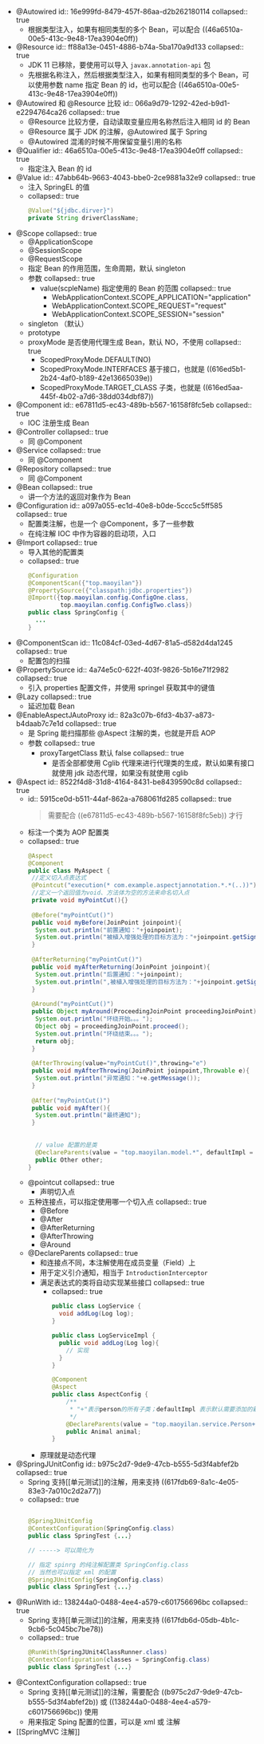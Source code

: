 - @Autowired
  id:: 16e999fd-8479-457f-86aa-d2b262180114
  collapsed:: true
	- 根据类型注入，如果有相同类型的多个 Bean，可以配合 ((46a6510a-00e5-413c-9e48-17ea3904e0ff))
- @Resource
  id:: ff88a13e-0451-4886-b74a-5ba170a9d133
  collapsed:: true
	- JDK 11 已移除，要使用可以导入 `javax.annotation-api` 包
	- 先根据名称注入，然后根据类型注入，如果有相同类型的多个 Bean，可以使用参数 name 指定 Bean 的 id，也可以配合 ((46a6510a-00e5-413c-9e48-17ea3904e0ff))
- @Autowired 和 @Resource 比较
  id:: 066a9d79-1292-42ed-b9d1-e2294764ca26
  collapsed:: true
	- @Resource 比较方便，自动读取变量应用名称然后注入相同 id 的 Bean
	- @Resource 属于 JDK 的注解，@Autowired 属于 Spring
	- @Autowired 混淆的时候不用保留变量引用的名称
- @Qualifier
  id:: 46a6510a-00e5-413c-9e48-17ea3904e0ff
  collapsed:: true
	- 指定注入 Bean 的 id
- @Value
  id:: 47abb64b-9663-4043-bbe0-2ce9881a32e9
  collapsed:: true
	- 注入 SpringEL 的值
	- collapsed:: true
	  ```java
	  @Value("${jdbc.dirver}")
	  private String driverClassName;
	  ```
- @Scope
  collapsed:: true
	- @ApplicationScope
	- @SessionScope
	- @RequestScope
	- 指定 Bean 的作用范围，生命周期，默认 singleton
	- 参数
	  collapsed:: true
		- value(scpleName) 指定使用的 Bean 的范围
		  collapsed:: true
			- WebApplicationContext.SCOPE_APPLICATION="application"
			- WebApplicationContext.SCOPE_REQUEST="request"
			- WebApplicationContext.SCOPE_SESSION="session"
	- singleton （默认）
	- prototype
	- proxyMode 是否使用代理生成 Bean，默认 NO，不使用
	  collapsed:: true
		- ScopedProxyMode.DEFAULT(NO)
		- ScopedProxyMode.INTERFACES 基于接口，也就是 ((616ed5b1-2b24-4af0-b189-42e13665039e))
		- ScopedProxyMode.TARGET_CLASS 子类，也就是 ((616ed5aa-445f-4b02-a7d6-38dd034dbf87))
- @Component
  id:: e67811d5-ec43-489b-b567-16158f8fc5eb
  collapsed:: true
	- IOC 注册生成 Bean
- @Controller
  collapsed:: true
	- 同 @Component
- @Service
  collapsed:: true
	- 同 @Component
- @Repository
  collapsed:: true
	- 同 @Component
- @Bean
  collapsed:: true
	- 讲一个方法的返回对象作为 Bean
- @Configuration
  id:: a097a055-ec1d-40e8-b0de-5ccc5c5ff585
  collapsed:: true
	- 配置类注解，也是一个 @Component，多了一些参数
	- 在纯注解 IOC 中作为容器的启动项，入口
- @Import
  collapsed:: true
	- 导入其他的配置类
	- collapsed:: true
	  ```java
	  @Configuration
	  @ComponentScan({"top.maoyilan"})
	  @PropertySource({"classpath:jdbc.properties"})
	  @Import({top.maoyilan.config.ConfigOne.class, 
	           top.maoyilan.config.ConfigTwo.class})
	  public class SpringConfig {
	    ...
	  }
	  ```
- @ComponentScan
  id:: 11c084cf-03ed-4d67-81a5-d582d4da1245
  collapsed:: true
	- 配置包的扫描
- @PropertySource
  id:: 4a74e5c0-622f-403f-9826-5b16e71f2982
  collapsed:: true
	- 引入 properties 配置文件，并使用 springel 获取其中的键值
- @Lazy
  collapsed:: true
	- 延迟加载 Bean
- @EnableAspectJAutoProxy
  id:: 82a3c07b-6fd3-4b37-a873-b4daab7c7e1d
  collapsed:: true
	- 是 Spring 能扫描那些 @Aspect 注解的类，也就是开启 AOP
	- 参数
	  collapsed:: true
		- proxyTargetClass 默认 false
		  collapsed:: true
			- 是否全部都使用 Cglib 代理来进行代理类的生成，默认如果有接口就使用 jdk 动态代理，如果没有就使用 cglib
- @Aspect
  id:: 8522f4d8-31d8-4164-8431-be8439590c8d
  collapsed:: true
	- id:: 5915ce0d-b511-44af-862a-a768061fd285
	  collapsed:: true
	  > 需要配合 ((e67811d5-ec43-489b-b567-16158f8fc5eb)) 才行
	- 标注一个类为 AOP 配置类
	- collapsed:: true
	  ```java
	  @Aspect
	  @Component
	  public class MyAspect {
	   //定义切入点表达式
	   @Pointcut("execution(* com.example.aspectjannotation.*.*(..))")
	   //定义一个返回值为void、方法体为空的方法来命名切入点
	   private void myPointCut(){}
	    
	   @Before("myPointCut()")
	   public void myBefore(JoinPoint joinpoint){
	    System.out.println("前置通知："+joinpoint);
	    System.out.println("被植入增强处理的目标方法为："+joinpoint.getSignature().getName());
	   }
	    
	   @AfterReturning("myPointCut()")
	   public void myAfterReturning(JoinPoint joinpoint){
	    System.out.println("后置通知："+joinpoint);
	    System.out.println(",被植入增强处理的目标方法为："+joinpoint.getSignature().getName());
	   }
	    
	   @Around("myPointCut()")
	   public Object myAround(ProceedingJoinPoint proceedingJoinPoint) throws Throwable{
	    System.out.println("环绕开始。。。");
	    Object obj = proceedingJoinPoint.proceed();
	    System.out.println("环绕结束。。。");
	    return obj;
	   }
	    
	   @AfterThrowing(value="myPointCut()",throwing="e")
	   public void myAfterThrowing(JoinPoint joinpoint,Throwable e){
	    System.out.println("异常通知："+e.getMessage());
	   }
	    
	   @After("myPointCut()")
	   public void myAfter(){
	    System.out.println("最终通知");
	   }
	    
	    
	    // value 配置的是类
	    @DeclareParents(value = "top.maoyilan.model.*", defaultImpl = OtherImpl.class)
	    public Other other;
	  }
	  ```
	- @pointcut 
	  collapsed:: true
		- 声明切入点
	- 五种连接点，可以指定使用哪一个切入点
	  collapsed:: true
		- @Before
		- @After
		- @AfterReturning
		- @AfterThrowing
		- @Around
	- @DeclareParents
	  collapsed:: true
		- 和连接点不同，本注解使用在成员变量（Field）上
		- 用于定义引介通知，相当于 `IntroductionInterceptor`
		- 满足表达式的类将自动实现某些接口
		  collapsed:: true
			- collapsed:: true
			  ```java
			  public class LogService {
			    void addLog(Log log);
			  }
			  
			  public class LogServiceImpl {
			    public void addLog(Log log){
			      // 实现
			    }
			  }
			  
			  @Component
			  @Aspect
			  public class AspectConfig {
			      /**
			       * "+"表示person的所有子类；defaultImpl 表示默认需要添加的新的类
			       */
			      @DeclareParents(value = "top.maoyilan.service.Person+", defaultImpl = FemaleAnimal.class)
			      public Animal animal;
			  }
			  
			  ```
		- 原理就是动态代理
- @SpringJUnitConfig
  id:: b975c2d7-9de9-47cb-b555-5d3f4abfef2b
  collapsed:: true
	- Spring 支持[[单元测试]]的注解，用来支持 ((617fdb69-8a1c-4e05-83e3-7a010c2d2a77))
	- collapsed:: true
	  ```java
	  
	  @SpringJUnitConfig
	  @ContextConfiguration(SpringConfig.class)
	  public class SpringTest {...}
	  
	  // -----> 可以简化为
	  
	  // 指定 spinrg 的纯注解配置类 SpringConfig.class
	  // 当然也可以指定 xml 的配置
	  @SpringJUnitConfig(SpringConfig.class)
	  public class SpringTest {...}
	  ```
- @RunWith
  id:: 138244a0-0488-4ee4-a579-c601756696bc
  collapsed:: true
	- Spring 支持[[单元测试]]的注解，用来支持 ((617fdb6d-05db-4b1c-9cb6-5c045bc7be78))
	- collapsed:: true
	  ```java
	  @RunWith(SpringJUnit4ClassRunner.class)
	  @ContextConfiguration(classes = SpringConfig.class)
	  public class SpringTest {...}
	  ```
- @ContextConfiguration
  collapsed:: true
	- Spring 支持[[单元测试]]的注解，需要配合 ((b975c2d7-9de9-47cb-b555-5d3f4abfef2b)) 或 ((138244a0-0488-4ee4-a579-c601756696bc)) 使用
	- 用来指定 Sping 配置的位置，可以是 xml 或 注解
- [[SpringMVC 注解]]
